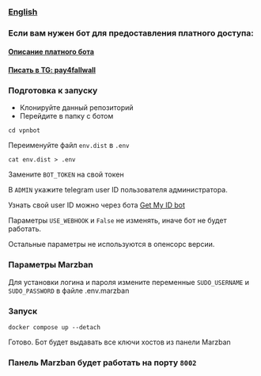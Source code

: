 ### [English](README.md)

### Если вам нужен бот для предоставления платного доступа: 
#### [Описание  платного бота](https://github.com/bl4ckm45k/vpnbot/blob/master/README_PAID_BOT_RU.md "Описание функционала платного бота")
#### [Писать в TG: pay4fallwall](https://pay4fallwall.t.me/ "pay4fallwall")


### Подготовка к запуску
- Клонируйте данный репозиторий
- Перейдите в папку с ботом
```pycon
cd vpnbot
```

Переименуйте файл `env.dist` в `.env` 
```pycon
cat env.dist > .env
```

Замените `BOT_TOKEN` на свой токен

В `ADMIN` укажите telegram user ID пользователя администратора.

Узнать свой user ID можно через бота [Get My ID bot](https://t.me/getmyid_bot "Get My ID bot")

Параметры `USE_WEBHOOK` и `False` не изменять, иначе бот не будет работать.

Остальные параметры не используются в опенсорс версии.

### Параметры Marzban
Для установки логина и пароля измените переменные `SUDO_USERNAME` и `SUDO_PASSWORD` в файле .env.marzban

### Запуск
```pycon
docker compose up --detach
```

Готово. Бот будет выдавать все ключи хостов из панели Marzban

### Панель Marzban будет работать на порту `8002`


